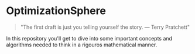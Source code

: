 # OptimizationSphere
> "The first draft is just you telling yourself the story. — Terry Pratchett"

In this repository you'll get to dive into some important concepts and algorithms needed to think in a rigouros mathematical manner.
